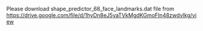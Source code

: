 
Please download shape_predictor_68_face_landmarks.dat file from https://drive.google.com/file/d/1hyDn8eJ5yaTVkMgdKGmoFIn48zwdvIkg/view
